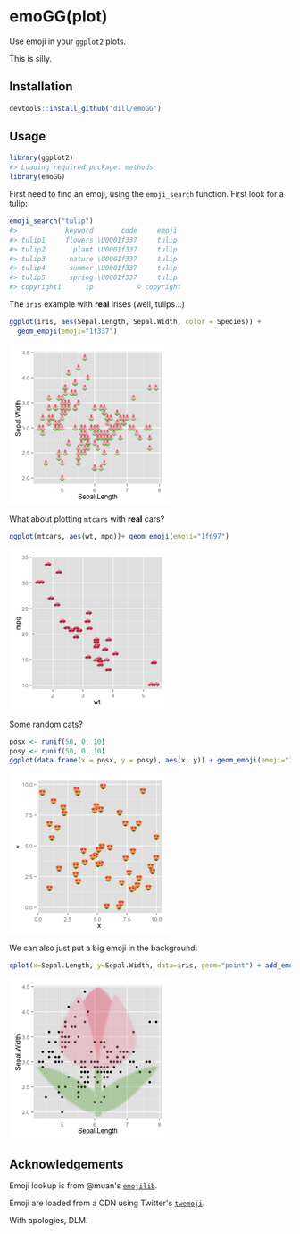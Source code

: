 ---
---

<!-- README.md is generated from README.Rmd. Please edit that file -->



# emoGG(plot)

Use emoji in your `ggplot2` plots.

This is silly.

## Installation

```r
devtools::install_github("dill/emoGG")
```

## Usage


```r
library(ggplot2)
#> Loading required package: methods
library(emoGG)
```

First need to find an emoji, using the `emoji_search` function. First look for a tulip:


```r
emoji_search("tulip")
#>            keyword       code     emoji
#> tulip1     flowers \U0001f337     tulip
#> tulip2       plant \U0001f337     tulip
#> tulip3      nature \U0001f337     tulip
#> tulip4      summer \U0001f337     tulip
#> tulip5      spring \U0001f337     tulip
#> copyright1      ip           ©️ copyright
```

The `iris` example with **real** irises (well, tulips...)


```r
ggplot(iris, aes(Sepal.Length, Sepal.Width, color = Species)) +
  geom_emoji(emoji="1f337")
```

![plot of chunk iris_ex](figure/iris_ex-1.png) 

What about plotting `mtcars` with **real** cars?


```r
ggplot(mtcars, aes(wt, mpg))+ geom_emoji(emoji="1f697")
```

![plot of chunk mtcars](figure/mtcars-1.png) 

Some random cats?


```r
posx <- runif(50, 0, 10)
posy <- runif(50, 0, 10)
ggplot(data.frame(x = posx, y = posy), aes(x, y)) + geom_emoji(emoji="1f63b")
```

![plot of chunk catplotlib](figure/catplotlib-1.png) 

We can also just put a big emoji in the background:


```r
qplot(x=Sepal.Length, y=Sepal.Width, data=iris, geom="point") + add_emoji(emoji="1f337")
```

![plot of chunk big-emoji](figure/big-emoji-1.png) 

## Acknowledgements

Emoji lookup is from @muan's [`emojilib`](https://github.com/muan/emojilib).

Emoji are loaded from a CDN using Twitter's [`twemoji`](https://github.com/twitter/twemoji).

With apologies, DLM.
